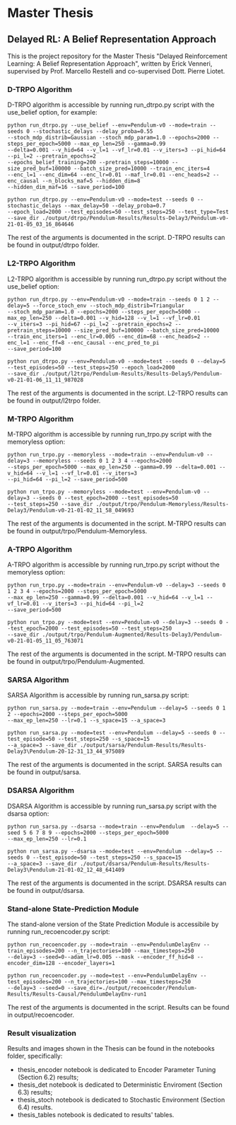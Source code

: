 # Master Thesis
## Delayed RL: A Belief Representation Approach

This is the project repository for the Master Thesis "Delayed Reinforcement Learning: A Belief Representation Approach",
written by Erick Venneri, supervised by Prof. Marcello Restelli and co-supervised Dott. Pierre Liotet.

### D-TRPO Algorithm
D-TRPO algorithm is accessible by running run_dtrpo.py script with the use_belief option, for example:
```
python run_dtrpo.py --use_belief --env=Pendulum-v0 --mode=train --seeds 0 --stochastic_delays --delay_proba=0.55 
--stoch_mdp_distrib=Gaussian --stoch_mdp_param=1.0 --epochs=2000 --steps_per_epoch=5000 --max_ep_len=250 --gamma=0.99
--delta=0.001 --v_hid=64 --v_l=1 --vf_lr=0.01 --v_iters=3 --pi_hid=64 --pi_l=2 --pretrain_epochs=2 
--epochs_belief_training=200 --pretrain_steps=10000 --size_pred_buf=100000 --batch_size_pred=10000 --train_enc_iters=4
--enc_l=1 --enc_dim=64 --enc_lr=0.01 --maf_lr=0.01 --enc_heads=2 --enc_causal --n_blocks_maf=5 --hidden_dim=8
--hidden_dim_maf=16 --save_period=100

python run_dtrpo.py --env=Pendulum-v0 --mode=test --seeds 0 --stochastic_delays --max_delay=50 --delay_proba=0.7
--epoch_load=2000 --test_episodes=50 --test_steps=250 --test_type=Test 
--save_dir ./output/dtrpo/Pendulum-Results/Results-Delay3/Pendulum-v0-21-01-05_03_16_864646
```
The rest of the arguments is documented in the script. D-TRPO results can be found in output/dtrpo folder.

### L2-TRPO Algorithm
L2-TRPO algorithm is accessible by running run_dtrpo.py script without the use_belief option:
```
python run_dtrpo.py --env=Pendulum-v0 --mode=train --seeds 0 1 2 --delay=5 --force_stoch_env --stoch_mdp_distrib=Triangular 
--stoch_mdp_param=1.0 --epochs=2000 --steps_per_epoch=5000 --max_ep_len=250 --delta=0.001 --v_hid=128 --v_l=1 --vf_lr=0.01 
--v_iters=3 --pi_hid=67 --pi_l=2 --pretrain_epochs=2 --pretrain_steps=10000 --size_pred_buf=100000 --batch_size_pred=10000
--train_enc_iters=1 --enc_lr=0.005 --enc_dim=68 --enc_heads=2 --enc_l=1 --enc_ff=8 --enc_causal --enc_pred_to_pi
--save_period=100

python run_dtrpo.py --env=Pendulum-v0 --mode=test --seeds 0 --delay=5 --test_episodes=50 --test_steps=250 --epoch_load=2000
--save_dir ./output/l2trpo/Pendulum-Results/Results-Delay5/Pendulum-v0-21-01-06_11_11_987028
```
The rest of the arguments is documented in the script. L2-TRPO results can be found in output/l2trpo folder.

### M-TRPO Algorithm
M-TRPO algorithm is accessible by running run_trpo.py script with the memoryless option:
```
python run_trpo.py --memoryless --mode=train --env=Pendulum-v0 --delay=3 --memoryless --seeds 0 1 2 3 4 --epochs=2000
--steps_per_epoch=5000 --max_ep_len=250 --gamma=0.99 --delta=0.001 --v_hid=64 --v_l=1 --vf_lr=0.01 --v_iters=3 
--pi_hid=64 --pi_l=2 --save_period=500

python run_trpo.py --memoryless --mode=test --env=Pendulum-v0 --delay=3 --seeds 0 --test_epoch=2000 --test_episodes=50
--test_steps=250 --save_dir ./output/trpo/Pendulum-Memoryless/Results-Delay3/Pendulum-v0-21-01-02_11_58_049693
```
The rest of the arguments is documented in the script. M-TRPO results can be found in output/trpo/Pendulum-Memoryless.

### A-TRPO Algorithm
A-TRPO algorithm is accessible by running run_trpo.py script without the memoryless option:
```
python run_trpo.py --mode=train --env=Pendulum-v0 --delay=3 --seeds 0 1 2 3 4 --epochs=2000 --steps_per_epoch=5000 
--max_ep_len=250 --gamma=0.99 --delta=0.001 --v_hid=64 --v_l=1 --vf_lr=0.01 --v_iters=3 --pi_hid=64 --pi_l=2 
--save_period=500

python run_trpo.py --mode=test --env=Pendulum-v0 --delay=3 --seeds 0 --test_epoch=2000 --test_episodes=50 --test_steps=250
--save_dir ./output/trpo/Pendulum-Augmented/Results-Delay3/Pendulum-v0-21-01-05_11_05_763071
```
The rest of the arguments is documented in the script. M-TRPO results can be found in output/trpo/Pendulum-Augmented.

### SARSA Algorithm
SARSA Algorithm is accessible by running run_sarsa.py script:
```
python run_sarsa.py --mode=train --env=Pendulum --delay=5 --seeds 0 1 2 --epochs=2000 --steps_per_epoch=5000
--max_ep_len=250 --lr=0.1 --s_space=15 --a_space=3

python run_sarsa.py --mode=test --env=Pendulum --delay=5 --seeds 0 --test_episode=50 --test_steps=250 --s_space=15
--a_space=3 --save_dir ./output/sarsa/Pendulum-Results/Results-Delay3\Pendulum-20-12-31_13_44_975089
```
The rest of the arguments is documented in the script. SARSA results can be found in output/sarsa.

### DSARSA Algorithm
DSARSA Algorithm is accessible by running run_sarsa.py script with the dsarsa option:
```
python run_sarsa.py --dsarsa --mode=train --env=Pendulum  --delay=5 --seed 5 6 7 8 9 --epochs=2000 --steps_per_epoch=5000
--max_ep_len=250 --lr=0.1

python run_sarsa.py --dsarsa --mode=test --env=Pendulum --delay=5 --seeds 0 --test_episode=50 --test_steps=250 --s_space=15
--a_space=3 --save_dir ./output/dsarsa/Pendulum-Results/Results-Delay3\Pendulum-21-01-02_12_48_641409
```
The rest of the arguments is documented in the script. DSARSA results can be found in output/dsarsa.

### Stand-alone State-Prediction Module
The stand-alone version of the State Prediction Module is accessibile by running run_recoencoder.py script:
```
python run_recoencoder.py --mode=train --env=PendulumDelayEnv --train_episodes=200 --n_trajectories=100 --max_timesteps=250
--delay=3 --seed=0--adam_lr=0.005 --mask --encoder_ff_hid=8 --encoder_dim=128 --encoder_layers=1

python run_recoencoder.py --mode=test --env=PendulumDelayEnv --test_episodes=200 --n_trajectories=100 --max_timesteps=250
--delay=3 --seed=0 --save_dir=./output/recoencoder/Pendulum-Results/Results-Causal/PendulumDelayEnv-run1
```
The rest of the arguments is documented in the script. Results can be found in output/recoencoder.

### Result visualization
Results and images shown in the Thesis can be found in the notebooks folder, specifically:
  - thesis_encoder notebook is dedicated to Encoder Parameter Tuning (Section 6.2) results;
  - thesis_det notebook is dedicated to Deterministic Enviroment (Section 6.3) results;
  - thesis_stoch notebook is dedicated to Stochastic Environment (Section 6.4) results.
  - thesis_tables notebook is dedicated to results' tables.
  
 
  

